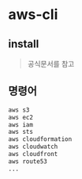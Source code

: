 # aws-cli

## install

> 공식문서를 참고

## 명령어

```sh
aws s3
aws ec2
aws iam
aws sts
aws cloudformation
aws cloudwatch
aws cloudfront
aws route53
...
```
